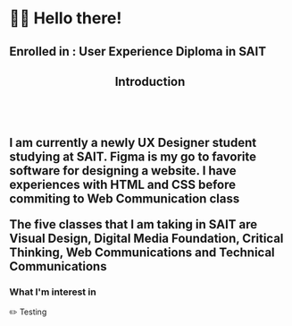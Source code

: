 <!DOCTYPE html> 
<html lang="eng">
<head>
    <meta charset="UTF-8">
    <meta http-equiv="X-UA-Compatible" content="IE-edge">
    <meta name="viewport" content="width=device-width, initial-scale=1.0">

<title> A Warm Welcome To My Profile</title>
    <h1> 👋🏻 Hello there! </h1> 
    <h2> Enrolled in : User Experience Diploma in SAIT<h2>

<header> Introduction </header>
    <p> I am currently a newly UX Designer student studying at SAIT. Figma is my go to favorite software for designing a website. I have experiences with HTML and CSS before commiting to Web Communication class</p>
    <p>The five classes that I am taking in SAIT are Visual Design, Digital Media Foundation, Critical Thinking, Web Communications and Technical Communications </p>

<h3> What I'm interest in </h3>
<body> ✏️ Testing </body>
</html>